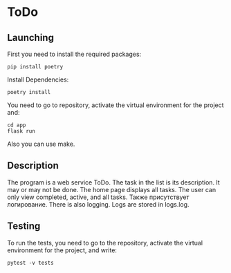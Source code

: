 # ToDo

## Launching
First you need to install the required packages:
```
pip install poetry
```
Install Dependencies:
```
poetry install
```
You need to go to repository, activate the virtual environment for the project and:
```
cd app
flask run
```

Also you can use make.
## Description
The program is a web service ToDo. The task in the list is its description. It may or may not be done. The home page displays all tasks. 
The user can only view completed, active, and all tasks. Также присутствует логирование. There is also logging. Logs are stored in logs.log.
## Testing
To run the tests, you need to go to the repository, activate the virtual environment for the project, and write:
```
pytest -v tests
```